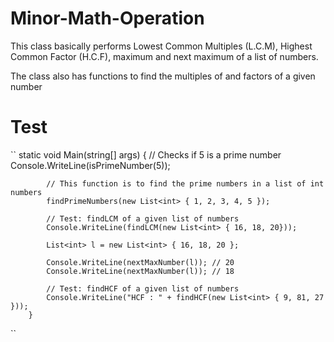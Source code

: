 # Minor-Math-Operation
This class basically performs Lowest Common Multiples (L.C.M), Highest Common Factor (H.C.F), maximum and next maximum of a list of numbers.

The class also has functions to find the multiples of and factors of a given number

# Test
``
    static void Main(string[] args)
        {
            // Checks if 5 is a prime number
            Console.WriteLine(isPrimeNumber(5));
            
            // This function is to find the prime numbers in a list of int numbers
            findPrimeNumbers(new List<int> { 1, 2, 3, 4, 5 });

            // Test: findLCM of a given list of numbers
            Console.WriteLine(findLCM(new List<int> { 16, 18, 20}));

            List<int> l = new List<int> { 16, 18, 20 };

            Console.WriteLine(nextMaxNumber(l)); // 20
            Console.WriteLine(nextMaxNumber(l)); // 18

            // Test: findHCF of a given list of numbers
            Console.WriteLine("HCF : " + findHCF(new List<int> { 9, 81, 27 }));
        }
``
